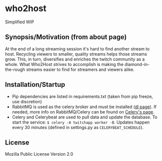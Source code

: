 # who2host
Simplified WIP

## Synopsis/Motivation (from about page)

At the end of a long streaming session it's hard to find another stream to host. Recycling viewers to smaller, quality streams helps those streams grow. This, in turn, diversifies and enriches the twitch community as a whole. What Who2Host strives to accomplish is making the diamond-in-the-rough streams easier to find for streamers and viewers alike.

## Installation/Startup
- Pip dependencies are listed in requirements.txt (taken from pip freeze, use discretion)
- RabbitMQ is used as the celery broker and must be installed ([dl page](http://www.rabbitmq.com/download.html)). If needed, more info on RabbitMQ/Celery can be found on [Celery's page](http://docs.celeryproject.org/en/latest/getting-started/brokers/rabbitmq.html#installation-configuration).
- Celery and Celerybeat are used to pull data and update the database. To start the service: ```$ celery -A twitchapp worker -B```. Updates happen every 30 minutes (defined in settings.py as ```CELERYBEAT_SCHEDULE```).

## License
Mozilla Public License Version 2.0
